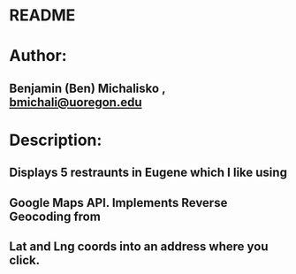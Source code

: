 # README #
# Author: #
## Benjamin (Ben) Michalisko , bmichali@uoregon.edu ##
# Description: #
## Displays 5 restraunts in Eugene which I like using  ##
## Google Maps API. Implements Reverse Geocoding from  ##
## Lat and Lng coords into an address where you click. ##
